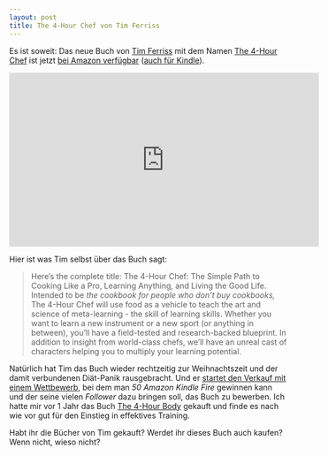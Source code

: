 ```yaml
---
layout: post
title: The 4-Hour Chef von Tim Ferriss
---
```

Es ist soweit: Das neue Buch von [Tim Ferriss][0] mit dem Namen [The
4-Hour Chef][1] ist jetzt [bei Amazon verfügbar][1] ([auch für
Kindle][2]).

<iframe width="560" height="315" src="http://www.youtube.com/embed/1Z-fkHUkCPs" frameborder="0" allowfullscreen></iframe>

Hier ist was Tim selbst über das Buch sagt:

> Here’s the complete title: The 4-Hour Chef: The Simple Path to Cooking
> Like a Pro, Learning Anything, and Living the Good Life. Intended to be
> *the cookbook for people who don’t buy cookbooks,* The 4-Hour Chef will
> use food as a vehicle to teach the art and science of meta-learning -
> the skill of learning skills. Whether you want to learn a new instrument
> or a new sport (or anything in between), you’ll have a field-tested and
> research-backed blueprint. In addition to insight from world-class
> chefs, we’ll have an unreal cast of characters helping you to multiply
> your learning potential.

Natürlich hat Tim das Buch wieder rechtzeitig zur Weihnachtszeit und der
damit verbundenen Diät-Panik rausgebracht. Und er [startet den Verkauf
mit einem Wettbewerb][3], bei dem man *50 Amazon Kindle Fire* gewinnen
kann und der seine vielen *Follower* dazu bringen soll, das Buch zu
bewerben. Ich hatte mir vor 1 Jahr das Buch [The 4-Hour Body][4] gekauft
und finde es nach wie vor gut für den Einstieg in effektives Training.

Habt ihr die Bücher von Tim gekauft? Werdet ihr dieses Buch auch kaufen?
Wenn nicht, wieso nicht?


[0]: http://www.fourhourworkweek.com/blog/
[1]: http://myln.de/12c
[2]: http://myln.de/12d
[3]: http://www.fourhourworkweek.com/blog/2011/11/29/the-4-hour-chef-the-first-kindle-fire-book-teaser/
[4]: http://myln.de/12e
